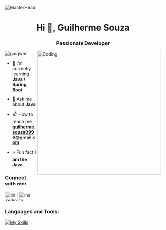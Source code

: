 ![MasterHead](https://images-wixmp-ed30a86b8c4ca887773594c2.wixmp.com/f/19cce1f8-5c10-4ef6-a6b9-0344bdcb360b/dehfids-10b577f5-23a2-4511-bb1b-bea776c6ef5f.gif?token=eyJ0eXAiOiJKV1QiLCJhbGciOiJIUzI1NiJ9.eyJzdWIiOiJ1cm46YXBwOjdlMGQxODg5ODIyNjQzNzNhNWYwZDQxNWVhMGQyNmUwIiwiaXNzIjoidXJuOmFwcDo3ZTBkMTg4OTgyMjY0MzczYTVmMGQ0MTVlYTBkMjZlMCIsIm9iaiI6W1t7InBhdGgiOiJcL2ZcLzE5Y2NlMWY4LTVjMTAtNGVmNi1hNmI5LTAzNDRiZGNiMzYwYlwvZGVoZmlkcy0xMGI1NzdmNS0yM2EyLTQ1MTEtYmIxYi1iZWE3NzZjNmVmNWYuZ2lmIn1dXSwiYXVkIjpbInVybjpzZXJ2aWNlOmZpbGUuZG93bmxvYWQiXX0.KIrdBUolG-DiWZvam7rVLiwdP7a2KHECcNE-WSrCGCU)

<h1 align="center">Hi 👋, Guilherme Souza</h1>
<h3 align="center">Passionate Developer</h3>
<img align="right" alt="Coding" width="400" src="https://giffiles.alphacoders.com/121/12113.gif">


<p align="left"> <img src="https://komarev.com/ghpvc/?username=rishavchanda&label=Profile%20views&color=0e75b6&style=flat" alt="guiqwer" /> </p>

- 🌱 I’m currently learning **Java / Spring Boot**

- 💬 Ask me about **Java**

- 📫 How to reach me **guilherme.souza0996@gmail.com**

- ⚡ Fun fact **I am the Java**

<h3 align="left">Connect with me:</h3>
<p align="left">
<a href=[(https://www.linkedin.com/in/guilherme-souza-6b45321a4/)" target="blank"><img align="center" src="https://raw.githubusercontent.com/rahuldkjain/github-profile-readme-generator/master/src/images/icons/Social/linked-in-alt.svg" alt="linkedingui" height="30" width="40" /></a>
<a href="(https://www.instagram.com/gui_qwer/)" target="blank"><img align="center" src="https://raw.githubusercontent.com/rahuldkjain/github-profile-readme-generator/master/src/images/icons/Social/instagram.svg" alt="insta" height="30" width="40" /></a>
</p>

<h3 align="left">Languages and Tools:</h3>

[![My Skills](https://skillicons.dev/icons?i=java,c,git,postgres)](https://skillicons.dev)
